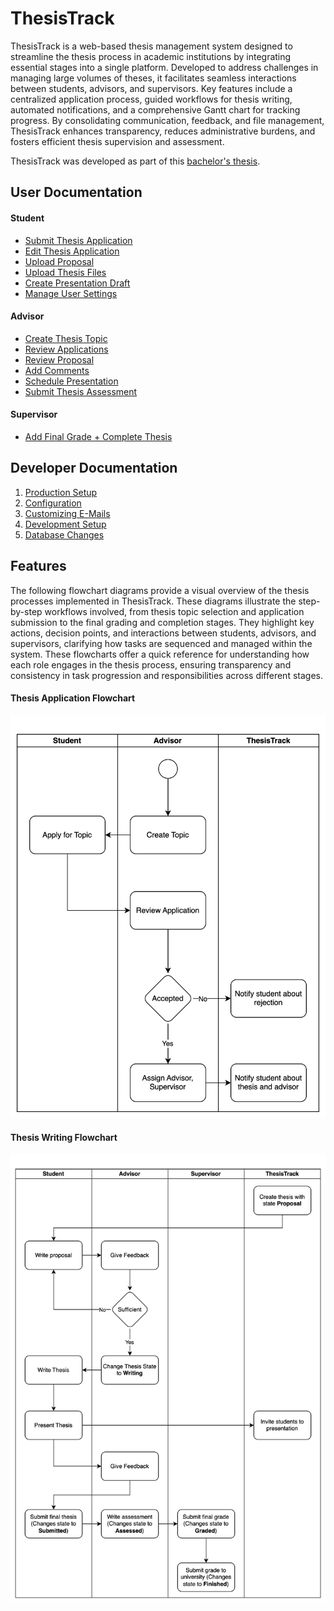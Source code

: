 # ThesisTrack

ThesisTrack is a web-based thesis management system designed to streamline the thesis process in academic institutions by integrating essential stages into a single platform. 
Developed to address challenges in managing large volumes of theses, it facilitates seamless interactions between students, advisors, and supervisors. 
Key features include a centralized application process, guided workflows for thesis writing, automated notifications, and a comprehensive Gantt chart for tracking progress. 
By consolidating communication, feedback, and file management, ThesisTrack enhances transparency, reduces administrative burdens, and fosters efficient thesis supervision and assessment.

ThesisTrack was developed as part of this [bachelor's thesis](docs/files/ba-thesis-fabian-emilius.pdf).

## User Documentation

#### Student
- [Submit Thesis Application](https://live.rbg.tum.de/w/artemisintro/53217)
- [Edit Thesis Application](https://live.rbg.tum.de/w/artemisintro/53218)
- [Upload Proposal](https://live.rbg.tum.de/w/artemisintro/53219)
- [Upload Thesis Files](https://live.rbg.tum.de/w/artemisintro/53220)
- [Create Presentation Draft](https://live.rbg.tum.de/w/artemisintro/53215)
- [Manage User Settings](https://live.rbg.tum.de/w/artemisintro/53216)

#### Advisor
- [Create Thesis Topic](https://live.rbg.tum.de/w/artemisintro/53209)
- [Review Applications](https://live.rbg.tum.de/w/artemisintro/53212)
- [Review Proposal](https://live.rbg.tum.de/w/artemisintro/53213)
- [Add Comments](https://live.rbg.tum.de/w/artemisintro/53211)
- [Schedule Presentation](https://live.rbg.tum.de/w/artemisintro/53214)
- [Submit Thesis Assessment](https://live.rbg.tum.de/w/artemisintro/53208)

#### Supervisor
- [Add Final Grade + Complete Thesis](https://live.rbg.tum.de/w/artemisintro/53221)

## Developer Documentation

1. [Production Setup](docs/PRODUCTION.md)
2. [Configuration](docs/CONFIGURATION.md)
3. [Customizing E-Mails](docs/MAILS.md)
4. [Development Setup](docs/DEVELOPMENT.md)
5. [Database Changes](docs/DATABASE.md)

## Features

The following flowchart diagrams provide a visual overview of the thesis processes implemented in ThesisTrack. 
These diagrams illustrate the step-by-step workflows involved, from thesis topic selection and application submission to the final grading and completion stages. 
They highlight key actions, decision points, and interactions between students, advisors, and supervisors, clarifying how tasks are sequenced and managed within the system. 
These flowcharts offer a quick reference for understanding how each role engages in the thesis process, ensuring transparency and consistency in task progression and responsibilities across different stages.

#### Thesis Application Flowchart
![Thesis Application Flowchart](docs/files/thesis-application-flowchart.svg)

#### Thesis Writing Flowchart
![Thesis Writing Flowchart](docs/files/thesis-writing-flowchart.svg)
